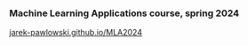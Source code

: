 ### Machine Learning Applications course, spring 2024

[jarek-pawlowski.github.io/MLA2024](https://jarek-pawlowski.github.io/MLA2024)
